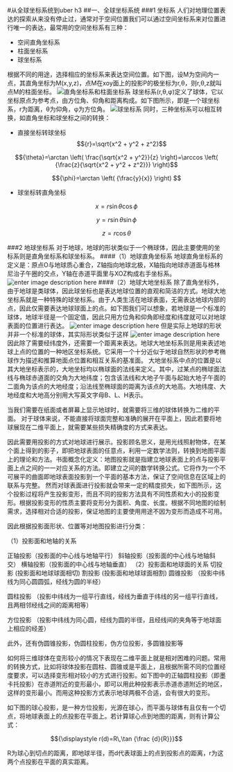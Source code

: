 #从全球坐标系统到uber h3
##一、全球坐标系统
###1 坐标系
人们对地理位置表达的探索从来没有停止过，通常对于空间位置我们可以通过空间坐标系来对位置进行唯一的表达，最常用的空间坐标系有三种：
* 空间直角坐标系
* 柱面坐标系
* 球坐标系

根据不同的用途，选择相应的坐标系来表达空间位置。如下图，设M为空间内一点，其直角坐标为M(x,y,z)，点M在xoy面上的投影P的极坐标为r,θ，则r,θ,z就叫点M的柱面坐标。
![直角坐标系和柱面坐标系](https://github.com/sadnessly/MarkdownPhotos/raw/master/pic/342ac65c1038534304e1d15d9313b07eca8088a4.jpg)
球坐标系(r,θ,φ)定义了球体，它以坐标原点为参考点，由方位角、仰角和距离构成。如下图所示，即是一个球坐标系，r为距离，θ为仰角，φ为方位角。
![球坐标系](https://raw.githubusercontent.com/sadnessly/MarkdownPhotos/master/pic/86c0460e2f881850a75eac2f5e0b7d07.png)
同时，三种坐标系可以相互转换，如直角坐标和球坐标之间的转换：
* 直接坐标转球坐标
$${r}=\sqrt{x^2 + y^2 + z^2}$$

$${\theta}=\arctan \left( \frac{\sqrt{x^2 + y^2}}{z} \right)=\arccos \left( {\frac{z}{\sqrt{x^2 + y^2 + z^2}}} \right)$$

$${\phi}=\arctan \left( {\frac{y}{x}} \right) $$

* 球坐标转直角坐标

$$x=r \sin\theta \cos\phi$$

$$y=r \sin\theta \sin\phi$$

$$z=r \cos\theta$$

###2 地球坐标系
对于地球，地球的形状类似于一个椭球体，因此主要使用的坐标系则是直角坐标系和球坐标系。
####（1）地球直角坐标系
地球直角坐标系的定义是：原点O与地球质心重合，Z轴指向地球北极，X轴指向地球赤道面与格林尼治子午圈的交点，Y轴在赤道平面里与XOZ构成右手坐标系。
![enter image description here](https://github.com/sadnessly/MarkdownPhotos/raw/master/pic/7a899e510fb30f24acc736fbc295d143ac4b03ed.jpg)
####（2）地球大地坐标系
除了直角坐标外，由于地球是类球体，因此球坐标也是表达地球位置的直观和简洁的方式。地球大地坐标系就是一种特殊的球坐标系。由于人类生活在地球表面，无需表达地球内部的点，因此仅需要表达地球球面上的点。如下图我们可以想象，若地球是一个标准的球体，地球半径是一个固定值，因此只用方位角和仰角即经度和纬度就可以对地球表面的位置进行表达。
![enter image description here](https://github.com/sadnessly/MarkdownPhotos/raw/master/pic/86c0460e2f881850a75eac2f5e0b7d02.png)
但是实际上地球的形状并非一个标准的球体，其实际形状类似于这样
![enter image description here](https://github.com/sadnessly/MarkdownPhotos/raw/master/pic/v2-ac5458d366778d818ab572b30c7ca0dd_hd.jpg)
因此除了需要经纬度外，还需要一个距离来表达。地球大地坐标系则是用来表述地球上点的位置的一种地区坐标系统。它采用一个十分近似于地球自然形状的参考椭球作为描述和推算地面点位置和相互关系的基准面。
大地坐标系中点的位置是以其大地坐标表示的，大地坐标均以椭球面的法线来定义。其中，过某点的椭球面法线与椭球赤道面的交角为大地纬度；包含该法线和大地子午面与起始大地子午面的二面角为该点的大地经度；沿法线至椭球面的距离为该点的大地高。大地纬度、大地经度和大地高分别用大写英文字母B、L、H表示。

当我们需要在纸面或者屏幕上显示地球时，就需要将三维的球体转换为二维的平面。 对于球体来说，不能直接将球面完整和准确的展开在平面上，因此若要将地球展现在二维平面上，就需要某些损失精确度的方式来表达。

因此需要用投影的方式对地球进行展示。投影顾名思义，是用光线照射物体，在某个面上得到的影子，即把地球表面的任意点，利用一定数学法则，转换到地图平面上的理论和方法。书面概念化定义：地图投影就是指建立地球表面上的点与投影平面上点之间的一一对应关系的方法。即建立之间的数学转换公式。它将作为一个不可展平的曲面即地球表面投影到一个平面的基本方法，保证了空间信息在区域上的联系与完整。
然而对球表面进行投影就会带来一定的精度损失，如下图所示，这个投影过程将产生投影变形，而且不同的投影方法具有不同性质和大小的投影变形。根据投影变形的性质主要将变形分为面积、角度、长度。根据不同地图的绘制需求，选择相对合适的投影，保证地图的主要使用用途不因为变形而造成不可用。

因此根据投影面形状、位置等对地图投影进行分类：

（1）投影面和地轴的关系

正轴投影（投影面的中心线与地轴平行）
斜轴投影（投影面的中心线与地轴斜交）
横轴投影（投影面的中心线与地轴垂直）
（2）投影面和地球面的关系
切投影 (投影面和地球球面相切)
割投影 (投影面和地球球面相割)
圆锥投影 （投影中纬线为同心圆圆弧，经线为圆的半经）

圆柱投影 （投影中纬线为一组平行直线，经线为垂直于纬线的另一组平行直线，且两相邻经线之间的距离相等）

方位投影 （投影中纬线为同心圆，经线为圆的半径，且经线间的夹角等于地球面上相应的经差）

此外，还有伪圆锥投影，伪圆柱投影，伪方位投影，多圆锥投影等



如何将三维球体在变形较小的情况下表现在二维平面上就是相对困难的问题。常用的转换方式，比如将球体投影在圆柱、圆锥或是平面上，且根据所需不同的位置经度要求，可以选择变形相对较小的方式进行投影。如下图中的正轴圆柱投影（即墨卡托投影）在赤道附近的变形最小，即可以用此种投影表示赤道赤道附近的地区，这样的变形最小。而用这种投影方式表示地球两极不合适，会有很大的变形。



如下图的球心投影，是一种方位投影，光源在球心，而平面与球体有且仅有一个切点，将地球表面上的点投影在平面上。若计算球心点到地图的距离，则有计算公式：      

$${\displaystyle r(d)=R\,\tan {\frac {d}{R}}}$$

R为球心到切点的距离，即地球半径，而d代表球面上的点到投影点的距离，r为这两个点投影在平面的真实距离。



 